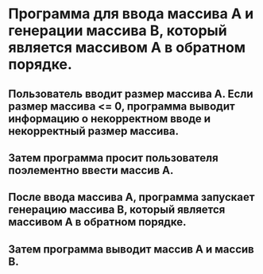 # Программа для ввода массива А и генерации массива B, который является массивом А в обратном порядке.


## Пользователь вводит размер массива А. Если размер массива <= 0, программа выводит информацию о некорректном вводе и некорректный размер массива.


## Затем программа просит пользователя поэлементно ввести массив А.


## После ввода массива А, программа запускает генерацию массива B, который является массивом А в обратном порядке.


## Затем программа выводит массив А и массив B.
